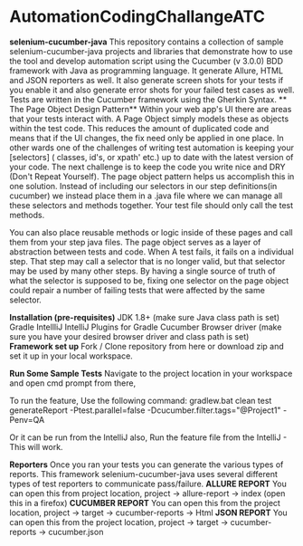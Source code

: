 # AutomationCodingChallangeATC
**selenium-cucumber-java**
This repository contains a collection of sample selenium-cucumber-java projects and libraries that demonstrate how to use the tool and develop automation script using the Cucumber (v 3.0.0) BDD framework with Java as programming language. It generate Allure, HTML and JSON reporters as well. 
It also generate screen shots for your tests if you enable it and also generate error shots for your failed test cases as well.
Tests are written in the Cucumber framework using the Gherkin Syntax. 
**
The Page Object Design Pattern**
Within your web app's UI there are areas that your tests interact with.
A Page Object simply models these as objects within the test code. 
This reduces the amount of duplicated code and means that if the UI changes, the fix need only be applied in one place. 
In other wards one of the challenges of writing test automation is keeping your [selectors] ( classes, id's, or xpath' etc.) up to date with the latest version of your code. 
The next challenge is to keep the code you write nice and DRY (Don't Repeat Yourself). 
The page object pattern helps us accomplish this in one solution.
Instead of including our selectors in our step definitions(in cucumber) we instead place them in a .java file where we can manage all these selectors and methods together. 
Your test file should only call the test methods.

You can also place reusable methods or logic inside of these pages and call them from your step java files. 
The page object serves as a layer of abstraction between tests and code. When A test fails, it fails on a individual step. 
That step may call a selector that is no longer valid, but that selector may be used by many other steps.
By having a single source of truth of what the selector is supposed to be, fixing one selector on the page object could repair a number of failing tests that were affected by the same selector.

**Installation (pre-requisites)**
JDK 1.8+ (make sure Java class path is set)
Gradle
IntellliJ
IntelliJ Plugins for
Gradle
Cucumber
Browser driver (make sure you have your desired browser driver and class path is set)
**Framework set up**
Fork / Clone repository from here or download zip and set it up in your local workspace.

**Run Some Sample Tests**
Navigate to the project location in your workspace and open cmd prompt from there,

To run the feature, Use the following command:
gradlew.bat clean test generateReport -Ptest.parallel=false -Dcucumber.filter.tags="@Project1" -Penv=QA

Or it can be run from the IntelliJ also, Run the feature file from the IntelliJ - This will work.

**Reporters**
Once you ran your tests you can generate the various types of reports. This framework selenium-cucumber-java uses several different types of test reporters to communicate pass/failure.
**ALLURE REPORT**
You can open this from project location, project -> allure-report -> index (open this in a firefox)
**CUCUMBER REPORT**
You can open this from the project location, project -> target -> cucumber-reports -> Html
**JSON REPORT**
You can open this from the project location, project -> target -> cucumber-reports -> cucumber.json
